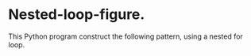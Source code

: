 # Nested-loop-figure.
This Python program construct the following pattern, using a nested for loop. 
